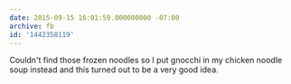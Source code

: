 ```yaml
---
date: 2015-09-15 16:01:59.000000000 -07:00
archive: fb
id: '1442358119'
---
```


Couldn't find those frozen noodles so I put gnocchi in my chicken noodle soup instead and this turned out to be a very good idea.
